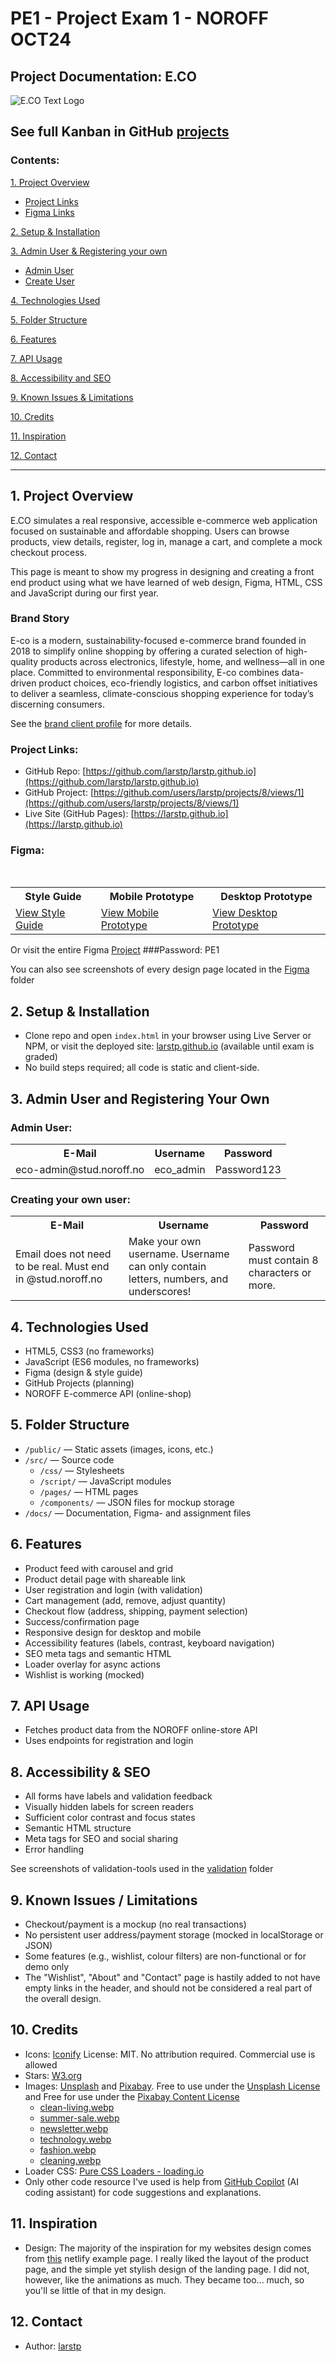 # PE1 - Project Exam 1 - NOROFF OCT24

## Project Documentation: E.CO

![E.CO Text Logo](public/assets/img/logo/E-CO.png)

## See full Kanban in GitHub [projects](https://github.com/users/larstp/projects/8)

### Contents:

[1. Project Overview](#1-project-overview)

- [Project Links](#project-links)
- [Figma Links](#figma-prototypes)

[2. Setup & Installation](#2-setup--installation)

[3. Admin User & Registering your own](#3-admin-user-and-registering-your-own)

- [Admin User](#admin-user)
- [Create User](#creating-your-own-user)

[4. Technologies Used](#4-technologies-used)

[5. Folder Structure](#5-folder-structure)

[6. Features](#6-features)

[7. API Usage](#7-api-usage)

[8. Accessibility and SEO](#8-accessibility--seo)

[9. Known Issues & Limitations](#9-known-issues--limitations)

[10. Credits](#10-credits)

[11. Inspiration](#11-inspiration)

[12. Contact](#12-contact)

---

## 1. Project Overview

E.CO simulates a real responsive, accessible e-commerce web application focused on sustainable and affordable shopping. Users can browse products, view details, register, log in, manage a cart, and complete a mock checkout process.

This page is meant to show my progress in designing and creating a front end product using what we have learned of web design, Figma, HTML, CSS and JavaScript during our first year.

### Brand Story

E-co is a modern, sustainability-focused e-commerce brand founded in 2018 to simplify online shopping by offering a curated selection of high-quality products across electronics, lifestyle, home, and wellness—all in one place. Committed to environmental responsibility, E-co combines data-driven product choices, eco-friendly logistics, and carbon offset initiatives to deliver a seamless, climate-conscious shopping experience for today’s discerning consumers.

See the [brand client profile](docs/brand-client.md) for more details.

### Project Links:

- GitHub Repo: [https://github.com/larstp/larstp.github.io](https://github.com/larstp/larstp.github.io)
- GitHub Project: [https://github.com/users/larstp/projects/8/views/1](https://github.com/users/larstp/projects/8/views/1)
- Live Site (GitHub Pages): [https://larstp.github.io](https://larstp.github.io)

### Figma:

<table>
  <tr>
    <th>Style Guide</th>
    <th>Mobile Prototype</th>
    <th>Desktop Prototype</th>
  </tr>
  <tr>
    <td><a href="https://www.figma.com/proto/iqyOtjJ0QlyAbuGwsgfPdK/Project-Exam-1?node-id=375-15624&t=E74DIbgaMJAGSgOJ-1">View Style Guide</a></td>
    <td><a href="https://www.figma.com/proto/iqyOtjJ0QlyAbuGwsgfPdK/Project-Exam-1?node-id=1-6&t=E74DIbgaMJAGSgOJ-1">View Mobile Prototype</a></td>
    <td><a href="https://www.figma.com/proto/iqyOtjJ0QlyAbuGwsgfPdK/Project-Exam-1?node-id=129-431&t=E74DIbgaMJAGSgOJ-11">View Desktop Prototype</a></td>
  </tr>
</table>

Or visit the entire Figma [Project](https://www.figma.com/design/iqyOtjJ0QlyAbuGwsgfPdK/Project-Exam-1?node-id=0-1&t=E74DIbgaMJAGSgOJ-1)
###Password: PE1

You can also see screenshots of every design page located in the [Figma](docs\figma) folder

## 2. Setup & Installation

- Clone repo and open `index.html` in your browser using Live Server or NPM, or visit the deployed site: [larstp.github.io](https://larstp.github.io) (available until exam is graded)
- No build steps required; all code is static and client-side.

## 3. Admin User and Registering Your Own

### Admin User:

<table>
  <tr>
    <th>E-Mail</th>
    <th>Username</th>
    <th>Password</th>
  </tr>
  <tr>
    <td>eco-admin@stud.noroff.no</td>
    <td>eco_admin</td>
    <td>Password123</td>
  </tr>
</table>

### Creating your own user:

<table>
  <tr>
    <th>E-Mail</th>
    <th>Username</th>
    <th>Password</th>
  </tr>
  <tr>
    <td>Email does not need to be real. Must end in @stud.noroff.no</td>
    <td>Make your own username. Username can only contain letters, numbers, and underscores!</td>
    <td>Password must contain 8 characters or more.</td>
  </tr>
</table>

## 4. Technologies Used

- HTML5, CSS3 (no frameworks)
- JavaScript (ES6 modules, no frameworks)
- Figma (design & style guide)
- GitHub Projects (planning)
- NOROFF E-commerce API (online-shop)

## 5. Folder Structure

- `/public/` — Static assets (images, icons, etc.)
- `/src/` — Source code
  - `/css/` — Stylesheets
  - `/script/` — JavaScript modules
  - `/pages/` — HTML pages
  - `/components/` — JSON files for mockup storage
- `/docs/` — Documentation, Figma- and assignment files

## 6. Features

- Product feed with carousel and grid
- Product detail page with shareable link
- User registration and login (with validation)
- Cart management (add, remove, adjust quantity)
- Checkout flow (address, shipping, payment selection)
- Success/confirmation page
- Responsive design for desktop and mobile
- Accessibility features (labels, contrast, keyboard navigation)
- SEO meta tags and semantic HTML
- Loader overlay for async actions
- Wishlist is working (mocked)

## 7. API Usage

- Fetches product data from the NOROFF online-store API
- Uses endpoints for registration and login

## 8. Accessibility & SEO

- All forms have labels and validation feedback
- Visually hidden labels for screen readers
- Sufficient color contrast and focus states
- Semantic HTML structure
- Meta tags for SEO and social sharing
- Error handling

See screenshots of validation-tools used in the [validation](docs/validation) folder

## 9. Known Issues / Limitations

- Checkout/payment is a mockup (no real transactions)
- No persistent user address/payment storage (mocked in localStorage or JSON)
- Some features (e.g., wishlist, colour filters) are non-functional or for demo only
- The "Wishlist", "About" and "Contact" page is hastily added to not have empty links in the header, and should not be considered a real part of the overall design.

## 10. Credits

- Icons: [Iconify](https://iconify.design) License: MIT. No attribution required. Commercial use is allowed
- Stars: [W3.org](http://www.w3.org/2000/svg)
- Images: [Unsplash](https://unsplash.com) and [Pixabay](https://pixabay.com). Free to use under the [Unsplash License](https://unsplash.com/license) and Free for use under the [Pixabay Content License](https://pixabay.com/service/license-summary/)
  - [clean-living.webp](https://unsplash.com/photos/a-bottle-of-cleaner-next-to-a-yellow-towel--OsOqpGXku0)
  - [summer-sale.webp](https://pixabay.com/no/photos/g%C3%A5-p%C3%A5-sk%C3%B8yter-rullebrett-7403432/)
  - [newsletter.webp](https://unsplash.com/photos/woman-in-yellow-tracksuit-standing-on-basketball-court-side-nimElTcTNyY)
  - [technology.webp](https://unsplash.com/photos/black-jbl-corded-headphones-on-white-panel-cDrIiiptFqE)
  - [fashion.webp](https://unsplash.com/photos/a-pair-of-black-shoes-hanging-on-a-wall-zadrrJWgUDQ)
  - [cleaning.webp](https://unsplash.com/photos/a-bottle-of-cleaner-next-to-a-yellow-towel--OsOqpGXku0)
- Loader CSS: [Pure CSS Loaders - loading.io](https://loading.io/css/)
- Only other code resource I've used is help from [GitHub Copilot](https://github.com/features/copilot) (AI coding assistant) for code suggestions and explanations.

## 11. Inspiration

- Design: The majority of the inspiration for my websites design comes from [this](https://chop-co.netlify.app) netlify example page. I really liked the layout of the product page, and the simple yet stylish design of the landing page. I did not, however, like the animations as much. They became too... much, so you'll se little of that in my design.

## 12. Contact

- Author: [larstp](https://github.com/larstp)
